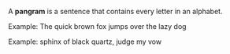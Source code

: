 A **pangram** is a sentence that contains every letter in an alphabet.

Example: The quick brown fox jumps over the lazy dog

Example: sphinx of black quartz, judge my vow

